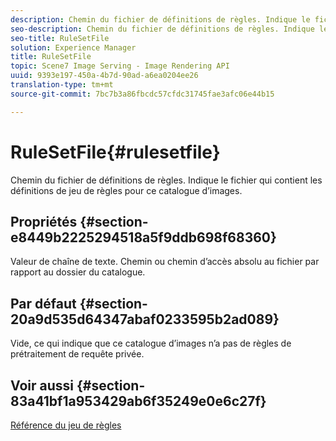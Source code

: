 ```yaml
---
description: Chemin du fichier de définitions de règles. Indique le fichier qui contient les définitions de jeu de règles pour ce catalogue d’images.
seo-description: Chemin du fichier de définitions de règles. Indique le fichier qui contient les définitions de jeu de règles pour ce catalogue d’images.
seo-title: RuleSetFile
solution: Experience Manager
title: RuleSetFile
topic: Scene7 Image Serving - Image Rendering API
uuid: 9393e197-450a-4b7d-90ad-a6ea0204ee26
translation-type: tm+mt
source-git-commit: 7bc7b3a86fbcdc57cfdc31745fae3afc06e44b15

---
```



# RuleSetFile{#rulesetfile}

Chemin du fichier de définitions de règles. Indique le fichier qui contient les définitions de jeu de règles pour ce catalogue d’images.

## Propriétés {#section-e8449b2225294518a5f9ddb698f68360}

Valeur de chaîne de texte. Chemin ou chemin d’accès absolu au fichier par rapport au dossier du catalogue.

## Par défaut {#section-20a9d535d64347abaf0233595b2ad089}

Vide, ce qui indique que ce catalogue d’images n’a pas de règles de prétraitement de requête privée.

## Voir aussi {#section-83a41bf1a953429ab6f35249e0e6c27f}

[Référence du jeu de règles](../../../../../is-api/image-catalog/image-serving-api-ref/c-image-catalog-reference/c-rule-set-reference/c-rule-set-reference.md#concept-3e5058cf3507470b82cac638df23ea8e)
